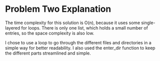 # Problem Two Explanation

The time complexity for this solution is O(n), because it uses some
single-layered for loops. There is only one list, which holds a small
number of entries, so the space complexity is also low. 

I chose to use a loop to go through the different files and directories
in a simple way for better readability. I also used the enter_dir function
to keep the different parts streamlined and simple. 